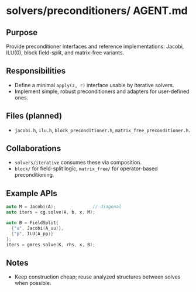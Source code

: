 # solvers/preconditioners/ AGENT.md

## Purpose
Provide preconditioner interfaces and reference implementations: Jacobi, ILU(0), block field-split, and matrix-free variants.

## Responsibilities
- Define a minimal `apply(z, r)` interface usable by iterative solvers.
- Implement simple, robust preconditioners and adapters for user-defined ones.

## Files (planned)
- `jacobi.h`, `ilu.h`, `block_preconditioner.h`, `matrix_free_preconditioner.h`.

## Collaborations
- `solvers/iterative` consumes these via composition.
- `block/` for field-split logic, `matrix_free/` for operator-based preconditioning.

## Example APIs
```cpp
auto M = Jacobi(A);              // diagonal
auto iters = cg.solve(A, b, x, M);

auto B = FieldSplit{
  {"u", Jacobi(A_uu)},
  {"p", ILU(A_pp)}
};
iters = gmres.solve(K, rhs, x, B);
```

## Notes
- Keep construction cheap; reuse analyzed structures between solves when possible.

